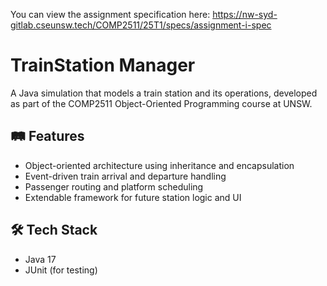 You can view the assignment specification here: https://nw-syd-gitlab.cseunsw.tech/COMP2511/25T1/specs/assignment-i-spec


# TrainStation Manager

A Java simulation that models a train station and its operations, developed as part of the COMP2511 Object-Oriented Programming course at UNSW.

## 🛤 Features

- Object-oriented architecture using inheritance and encapsulation
- Event-driven train arrival and departure handling
- Passenger routing and platform scheduling
- Extendable framework for future station logic and UI

## 🛠 Tech Stack

- Java 17  
- JUnit (for testing)
